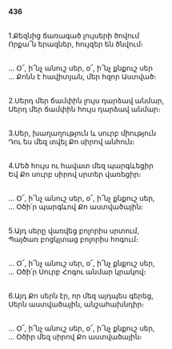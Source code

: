**436**

\
1.Քեզնից ճառագած լույսերի ծովում\
Որքա՜ն երազներ, հույզեր են ծնվում։

\
 ... Օ՜, ի՜նչ անուշ սեր, օ՜, ի՜նչ քնքուշ սեր\
 ... Քոնն է հավիտյան, մեր հզոր Աստված։

\
2.Սերդ մեր ճամփին լույս դարձավ անմար,\
Սերդ մեր ճամփին հույս դարձավ անմար։

\
3.Սեր, խաղաղություն և սուրբ միություն\
Դու ես մեզ տվել Քո սիրով անհուն։

\
4.Մեծ հույս ու հավատ մեզ պարգևեցիր\
Եվ Քո սուրբ սիրով սրտեր վառեցիր։

\
 ... Օ՜, ի՜նչ անուշ սեր, օ՜, ի՜նչ քնքուշ սեր,\
 ... Օծի՛ր պարգևով Քո աստվածային։

\
5.Այդ սերը վառվեց բոլորիս սրտում,\
Պայծառ բոցկլտաց բոլորիս հոգում։

\
 ... Օ՜, ի՜նչ անուշ սեր, օ՜, ի՜նչ քնքուշ սեր,\
 ... Օծի՛ր Սուրբ Հոգու անմար կրակով։

\
6.Այդ Քո սերն էր, որ մեզ այդպես գերեց,\
Սերն աստվածային, անշահախնդիր։

\
 ... Օ՜, ի՜նչ անուշ սեր, օ՜, ի՜նչ քնքուշ սեր,\
 ... Օծիր մեզ սիրով Քո աստվածային։
